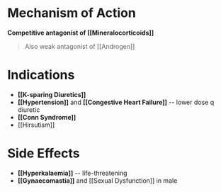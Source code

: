 # Mechanism of Action
**Competitive antagonist of [[Mineralocorticoids]]**

> Also weak antagonist of [[Androgen]]

# Indications
- **[[K-sparing Diuretics]]**
- **[[Hypertension]]** and **[[Congestive Heart Failure]]** -- lower dose q diuretic
- **[[Conn Syndrome]]**
- [[Hirsutism]]

# Side Effects
- **[[Hyperkalaemia]]** -- life-threatening
- **[[Gynaecomastia]]** and [[Sexual Dysfunction]] in male